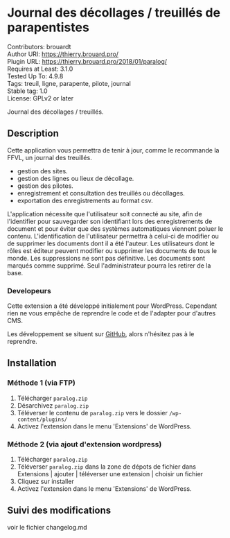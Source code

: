 # Journal des décollages / treuillés de parapentistes  
Contributors: brouardt  
Author URI: https://thierry.brouard.pro/  
Plugin URL: https://thierry.brouard.pro/2018/01/paralog/  
Requires at Least: 3.1.0  
Tested Up To: 4.9.8  
Tags: treuil, ligne, parapente, pilote, journal  
Stable tag: 1.0  
License: GPLv2 or later  

Journal des décollages / treuillés.

## Description

Cette application vous permettra de tenir à jour, comme le recommande la FFVL, un journal des treuillés.

* gestion des sites.
* gestion des lignes ou lieux de décollage.
* gestion des pilotes.
* enregistrement et consultation des treuillés ou décollages.
* exportation des enregistrements au format csv.

L'application nécessite que l'utilisateur soit connecté au site, afin de l'identifier pour sauvegarder son identifiant lors des enregistrements de document et pour éviter que des systèmes automatiques viennent poluer le contenu. L'identification de l'utilisateur permettra à celui-ci de modifier ou de supprimer les documents dont il a été l'auteur. Les utilisateurs dont le rôles est éditeur peuvent modifier ou supprimer les documents de tous le monde. 
Les suppressions ne sont pas définitive. Les documents sont marqués comme supprimé. Seul l'administrateur pourra les retirer de la base.

### Developeurs

Cette extension a été développé initialement pour WordPress. Cependant rien ne vous empêche de reprendre le code et de l'adapter pour d'autres CMS.

Les développement se situent sur [GitHub](https://github.com/brouardt/paralog), alors n'hésitez pas à le reprendre.

## Installation
### Méthode 1 (via FTP)

1. Télécharger `paralog.zip`
2. Désarchivez `paralog.zip`
3. Téléverser le contenu de `paralog.zip` vers le dossier `/wp-content/plugins/`
4. Activez l'extension dans le menu 'Extensions' de WordPress.

### Méthode 2 (via ajout d'extension wordpress)

1. Télécharger `paralog.zip`
2. Téléverser `paralog.zip` dans la zone de dépots de fichier dans Extensions | ajouter | téléverser une extension | choisir un fichier
3. Cliquez sur installer
4. Activez l'extension dans le menu 'Extensions' de WordPress.

## Suivi des modifications

voir le fichier changelog.md
